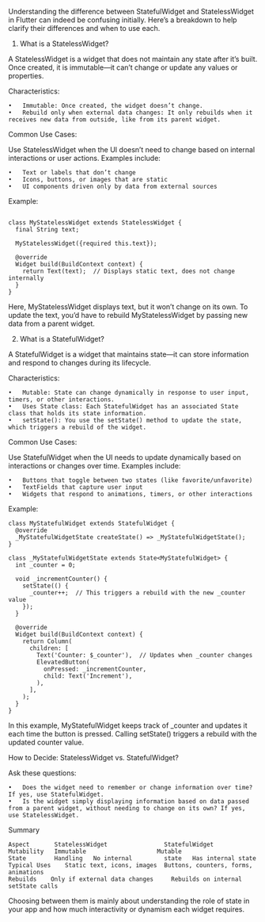 Understanding the difference between StatefulWidget and StatelessWidget in Flutter can indeed be confusing initially. Here’s a breakdown to help clarify their differences and when to use each.

1. What is a StatelessWidget?

A StatelessWidget is a widget that does not maintain any state after it’s built. Once created, it is immutable—it can’t change or update any values or properties.

Characteristics:

	•	Immutable: Once created, the widget doesn’t change.
	•	Rebuild only when external data changes: It only rebuilds when it receives new data from outside, like from its parent widget.

Common Use Cases:

Use StatelessWidget when the UI doesn’t need to change based on internal interactions or user actions. Examples include:

	•	Text or labels that don’t change
	•	Icons, buttons, or images that are static
	•	UI components driven only by data from external sources

Example:
```

class MyStatelessWidget extends StatelessWidget {
  final String text;

  MyStatelessWidget({required this.text});

  @override
  Widget build(BuildContext context) {
    return Text(text);  // Displays static text, does not change internally
  }
}

```
Here, MyStatelessWidget displays text, but it won’t change on its own. To update the text, you’d have to rebuild MyStatelessWidget by passing new data from a parent widget.

2. What is a StatefulWidget?

A StatefulWidget is a widget that maintains state—it can store information and respond to changes during its lifecycle.

Characteristics:

	•	Mutable: State can change dynamically in response to user input, timers, or other interactions.
	•	Uses State class: Each StatefulWidget has an associated State class that holds its state information.
	•	setState(): You use the setState() method to update the state, which triggers a rebuild of the widget.

Common Use Cases:

Use StatefulWidget when the UI needs to update dynamically based on interactions or changes over time. Examples include:

	•	Buttons that toggle between two states (like favorite/unfavorite)
	•	TextFields that capture user input
	•	Widgets that respond to animations, timers, or other interactions

Example:
```
class MyStatefulWidget extends StatefulWidget {
  @override
  _MyStatefulWidgetState createState() => _MyStatefulWidgetState();
}

class _MyStatefulWidgetState extends State<MyStatefulWidget> {
  int _counter = 0;

  void _incrementCounter() {
    setState(() {
      _counter++;  // This triggers a rebuild with the new _counter value
    });
  }

  @override
  Widget build(BuildContext context) {
    return Column(
      children: [
        Text('Counter: $_counter'),  // Updates when _counter changes
        ElevatedButton(
          onPressed: _incrementCounter,
          child: Text('Increment'),
        ),
      ],
    );
  }
}
```
In this example, MyStatefulWidget keeps track of _counter and updates it each time the button is pressed. Calling setState() triggers a rebuild with the updated counter value.

How to Decide: StatelessWidget vs. StatefulWidget?

Ask these questions:

	•	Does the widget need to remember or change information over time? If yes, use StatefulWidget.
	•	Is the widget simply displaying information based on data passed from a parent widget, without needing to change on its own? If yes, use StatelessWidget.

Summary
```
Aspect	     StatelessWidget    	        StatefulWidget
Mutability	 Immutable	                  Mutable
State        Handling	No internal         state	Has internal state
Typical Uses	Static text, icons, images	Buttons, counters, forms, animations
Rebuilds	Only if external data changes	  Rebuilds on internal setState calls
```
Choosing between them is mainly about understanding the role of state in your app and how much interactivity or dynamism each widget requires.
